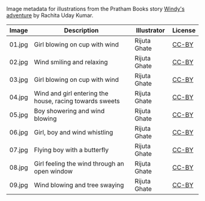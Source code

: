 Image metadata for illustrations from the Pratham Books story [Windy's adventure](https://storyweaver.org.in/stories/2909-windy-s-adventure) by Rachita Uday Kumar.

Image | Description | Illustrator | License
----- | ----------- | ----------- | -------
01.jpg | Girl blowing on cup with wind | Rijuta Ghate | [CC-BY](https://creativecommons.org/licenses/by/4.0/)
02.jpg | Wind smiling and relaxing | Rijuta Ghate | [CC-BY](https://creativecommons.org/licenses/by/4.0/)
03.jpg | Girl blowing on cup with wind | Rijuta Ghate | [CC-BY](https://creativecommons.org/licenses/by/4.0/)
04.jpg | Wind and girl entering the house, racing towards sweets | Rijuta Ghate | [CC-BY](https://creativecommons.org/licenses/by/4.0/)
05.jpg | Boy showering and wind blowing | Rijuta Ghate | [CC-BY](https://creativecommons.org/licenses/by/4.0/)
06.jpg | Girl, boy and wind whistling | Rijuta Ghate | [CC-BY](https://creativecommons.org/licenses/by/4.0/)
07.jpg | Flying boy with a butterfly  | Rijuta Ghate | [CC-BY](https://creativecommons.org/licenses/by/4.0/)
08.jpg | Girl feeling the wind through an open window |  Rijuta Ghate | [CC-BY](https://creativecommons.org/licenses/by/4.0/)
09.jpg | Wind blowing and tree swaying | Rijuta Ghate | [CC-BY](https://creativecommons.org/licenses/by/4.0/)